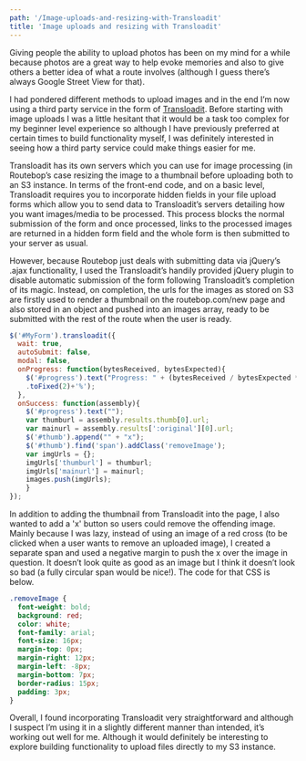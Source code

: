 ```yaml
---
path: '/Image-uploads-and-resizing-with-Transloadit'
title: 'Image uploads and resizing with Transloadit'
---
```


Giving people the ability to upload photos has been on my mind for a while because photos are a great way to help evoke memories and also to give others a better idea of what a route involves (although I guess there’s always Google Street View for that).

I had pondered different methods to upload images and in the end I’m now using a third party service in the form of [Transloadit](http://www.transloadit.com). Before starting with image uploads I was a little hesitant that it would be a task too complex for my beginner level experience so although I have previously preferred at certain times to build functionality myself, I was definitely interested in seeing how a third party service could make things easier for me.

Transloadit has its own servers which you can use for image processing (in Routebop’s case resizing the image to a thumbnail before uploading both to an S3 instance. In terms of the front-end code, and on a basic level, Transloadit requires you to incorporate hidden fields in your file upload forms which allow you to send data to Transloadit’s servers detailing how you want images/media to be processed. This process blocks the normal submission of the form and once processed, links to the processed images are returned in a hidden form field and the whole form is then submitted to your server as usual.

However, because Routebop just deals with submitting data via jQuery’s .ajax functionality, I used the Transloadit’s handily provided jQuery plugin to disable automatic submission of the form following Transloadit’s completion of its magic. Instead, on completion, the urls for the images as stored on S3 are firstly used to render a thumbnail on the routebop.com/new page and also stored in an object and pushed into an images array, ready to be submitted with the rest of the route when the user is ready.

```jsx
$('#MyForm').transloadit({ 
  wait: true, 
  autoSubmit: false, 
  modal: false, 
  onProgress: function(bytesReceived, bytesExpected){ 
    $('#progress').text("Progress: " + (bytesReceived / bytesExpected * 100)
    .toFixed(2)+'%'); 
  }, 
  onSuccess: function(assembly){ 
    $('#progress').text(""); 
    var thumburl = assembly.results.thumb[0].url; 
    var mainurl = assembly.results[':original'][0].url; 
    $('#thumb').append("" + "x"); 
    $('#thumb').find('span').addClass('removeImage'); 
    var imgUrls = {}; 
    imgUrls['thumburl'] = thumburl; 
    imgUrls['mainurl'] = mainurl; 
    images.push(imgUrls); 
    } 
});
``` 

In addition to adding the thumbnail from Transloadit into the page, I also wanted to add a 'x' button so users could remove the offending image. Mainly because I was lazy, instead of using an image of a red cross (to be clicked when a user wants to remove an uploaded image), I created a separate span and used a negative margin to push the <span>x</span> over the image in question. It doesn’t look quite as good as an image but I think it doesn’t look so bad (a fully circular span would be nice!). The code for that CSS is below.

```css
.removeImage {
  font-weight: bold;
  background: red;
  color: white;
  font-family: arial;
  font-size: 16px;
  margin-top: 0px;
  margin-right: 12px;
  margin-left: -8px;
  margin-bottom: 7px;
  border-radius: 15px;
  padding: 3px;
}
```

Overall, I found incorporating Transloadit very straightforward and although I suspect I’m using it in a slightly different manner than intended, it’s working out well for me. Although it would definitely be interesting to explore building functionality to upload files directly to my S3 instance.

